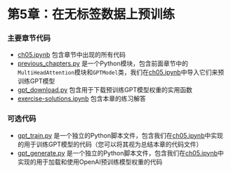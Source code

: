 # 第5章：在无标签数据上预训练

### 主要章节代码

- [ch05.ipynb](ch05.ipynb) 包含章节中出现的所有代码
- [previous_chapters.py](previous_chapters.py) 是一个Python模块，包含前面章节中的`MultiHeadAttention`模块和`GPTModel`类，我们在[ch05.ipynb](ch05.ipynb)中导入它们来预训练GPT模型
- [gpt_download.py](gpt_download.py) 包含用于下载预训练GPT模型权重的实用函数
- [exercise-solutions.ipynb](exercise-solutions.ipynb) 包含本章的练习解答

### 可选代码

- [gpt_train.py](gpt_train.py) 是一个独立的Python脚本文件，包含我们在[ch05.ipynb](ch05.ipynb)中实现的用于训练GPT模型的代码（您可以将其视为总结本章的代码文件）
- [gpt_generate.py](gpt_generate.py) 是一个独立的Python脚本文件，包含我们在[ch05.ipynb](ch05.ipynb)中实现的用于加载和使用OpenAI预训练模型权重的代码
